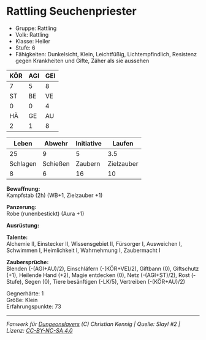 # Rattling Seuchenpriester  
- Gruppe: Rattling  
- Volk: Rattling  
- Klasse: Heiler  
- Stufe: 6  
- Fähigkeiten: Dunkelsicht, Klein, Leichtfüßig, Lichtempfindlich, Resistenz gegen Krankheiten und Gifte, Zäher als sie aussehen  


| KÖR | AGI | GEI |  
| --- | --- | --- |  
| 7   | 5   | 8   |
| ST  | BE  | VE  |  
| 0   | 0   | 4   |
| HÄ  | GE  | AU  |  
| 2   | 1   | 8   |


| Leben    | Abwehr   | Initiative | Laufen     |
| -------- | -------- | ---------- | ---------- |
| 25       | 9        | 5          | 3.5        |
| Schlagen | Schießen | Zaubern    | Zielzauber |
| 8        | 6        | 16         | 10         |

**Bewaffnung:**  
Kampfstab (2h) (WB+1, Zielzauber +1)

**Panzerung:**  
Robe (runenbestickt) (Aura +1)

**Ausrüstung:**  


**Talente:**  
Alchemie II, Einstecker II, Wissensgebiet II, Fürsorger I, Ausweichen I, Schwimmen I, Heimlichkeit I, Wahrnehmung I, Zaubermacht I

**Zaubersprüche:**  
Blenden (-(AGI+AU)/2), Einschläfern (-(KÖR+VE)/2), Giftbann (0), Giftschutz (+1), Heilende Hand (+2), Magie entdecken (0), Netz (-(AGI+ST)/2), Rost (-Stufe), Segen (0), Tiere besänftigen (-LK/5), Vertreiben (-(KÖR+AU)/2)

Gegnerhärte: 1  
Größe: Klein  
Erfahrungspunkte: 73  



___
*Fanwerk für [Dungeonslayers](https://www.dungeonslayers.net/) (C) Christian Kennig | Quelle: Slay! #2 | Lizenz: [CC-BY-NC-SA 4.0](https://creativecommons.org/licenses/by-nc-sa/4.0/deed.de)*